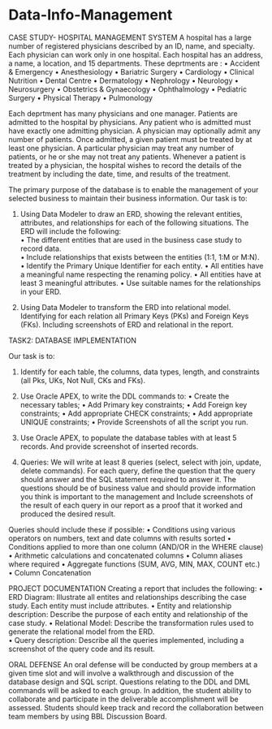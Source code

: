 # Data-Info-Management


CASE STUDY- HOSPITAL MANAGEMENT SYSTEM
A hospital has a large number of registered physicians described by an ID, name, and specialty. Each physician can work only in one hospital. Each hospital has an address, a name, a location, and 15 departments. These deprtments are : 
  •	Accident & Emergency
  •	Anesthesiology
  •	Bariatric Surgery
  •	Cardiology
  •	Clinical Nutrition
  •	Dental Centre
  •	Dermatology
  •	Nephrology
  •	Neurology
  •	Neurosurgery
  •	Obstetrics & Gynaecology 
  •	Ophthalmology
  •	Pediatric Surgery
  •	Physical Therapy 
  •	Pulmonology 

Each deprtment has many physicians and one manager. Patients are admitted to the hospital by physicians. Any patient who is admitted must have exactly one admitting physician. A physician may optionally admit any number of patients. Once admitted, a given patient must be treated by at least one physician. A particular physician may treat any number of patients, or he or she may not treat any patients. Whenever a patient is treated by a physician, the hospital wishes to record the details of the treatment by including the date, time, and results of the treatment. 

The primary purpose of the database is to enable the management of your selected business to maintain their business information.
Our task is to:

1.	Using Data Modeler to draw an ERD, showing the relevant entities, attributes, and relationships for each of the following situations. The ERD will include the following:	
  •	The different entities that are used in the business case study to record data.  
  •	Include relationships that exists between the entities (1:1, 1:M or M:N).   
  •	Identify the  Primary Unique Identifier for each entity.
  •	All entities have a meaningful name respecting the renaming policy.
  •	All entities have at least 3 meaningful attributes. 
  •	Use suitable names for the relationships in your ERD.
  
2.	Using Data Modeler to transform the ERD into relational model. Identifying for each relation all Primary Keys (PKs) and Foreign Keys (FKs).
Including screenshots of ERD and relational in the report.

TASK2: DATABASE IMPLEMENTATION

Our task is to: 
1.	Identify for each table, the columns, data types, length, and constraints (all Pks, UKs, Not Null, CKs and FKs).

2.	Use Oracle APEX, to write the DDL commands to:
  •	Create the necessary tables;
  •	Add Primary key constraints;
  •	Add Foreign key constraints;
  •	Add appropriate CHECK constraints;
  •	Add appropriate UNIQUE constraints;
  •	Provide Screenshots of all the script you run.
  
3.	Use Oracle APEX, to populate the database tables with at least 5 records. And provide screenshot of inserted records. 

4.	Queries: 
We will write at least 8 queries (select, select with join, update, delete commands). For each query, define the question that the query should answer and the SQL statement required to answer it. The questions should be of business value and should provide information you think is important to the management and Include screenshots of the result of each query in our report as a proof that it worked and produced the desired result.

Queries should include these if possible:
  •	Conditions using various operators on numbers, text and date columns with results sorted
  •	Conditions applied to more than one column (AND/OR in the WHERE clause)
  •	Arithmetic calculations and concatenated columns
  •	Column aliases where required
  •	Aggregate functions  (SUM, AVG, MIN, MAX, COUNT etc.)
  •	Column Concatenation 
  
PROJECT DOCUMENTATION 
Creating a report that includes the following: 
 •	ERD Diagram: Illustrate all entites and relationships describing the case study. Each entity must include attributes.
 •	Entity and relationship description:  Describe the purpose of each entity and relationship of the case study.
 •	Relational Model: Describe the transformation rules used to generate the relational model from the ERD.  
 •  Query description: Describe all the queries  implemented, including a screenshot of the query code and its result.
 
ORAL DEFENSE
An oral defense will be conducted by group members at a given time slot and will involve a walkthrough and discussion of the database design and SQL script. Questions relating to the DDL and DML commands will be asked to each group. In addition, the student ability to collaborate and participate in the deliverable accomplishment will be assessed. Students should keep track and record  the collaboration between team members by using BBL Discussion Board.

